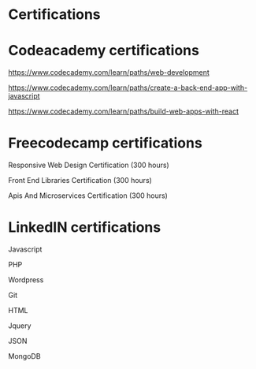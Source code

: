 # Certifications


# Codeacademy certifications


https://www.codecademy.com/learn/paths/web-development

https://www.codecademy.com/learn/paths/create-a-back-end-app-with-javascript

https://www.codecademy.com/learn/paths/build-web-apps-with-react



# Freecodecamp certifications


Responsive Web Design Certification (300 hours)


Front End Libraries Certification (300 hours)


Apis And Microservices Certification (300 hours)



# LinkedIN certifications

Javascript

PHP

Wordpress

Git

HTML

Jquery

JSON

MongoDB


